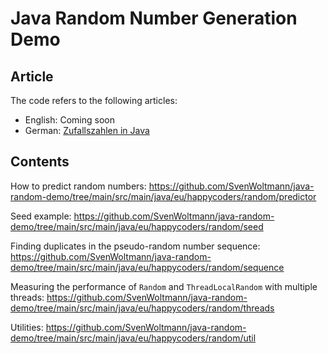 # Java Random Number Generation Demo

## Article

The code refers to the following articles:
* English: Coming soon
* German: [Zufallszahlen in Java](https://www.happycoders.eu/de/java/zufallszahl/)


## Contents
How to predict random numbers:
https://github.com/SvenWoltmann/java-random-demo/tree/main/src/main/java/eu/happycoders/random/predictor

Seed example:
https://github.com/SvenWoltmann/java-random-demo/tree/main/src/main/java/eu/happycoders/random/seed

Finding duplicates in the pseudo-random number sequence:
https://github.com/SvenWoltmann/java-random-demo/tree/main/src/main/java/eu/happycoders/random/sequence

Measuring the performance of `Random` and `ThreadLocalRandom` with multiple threads:
https://github.com/SvenWoltmann/java-random-demo/tree/main/src/main/java/eu/happycoders/random/threads

Utilities:
https://github.com/SvenWoltmann/java-random-demo/tree/main/src/main/java/eu/happycoders/random/util
